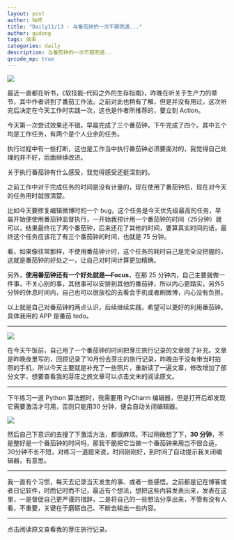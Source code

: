 ```yaml
---
layout: post
author: 咕咚
title: "Daily11/13 - 与番茄钟的一次不期而遇..."
author: gudong
tags: 效率
categories: daily
description: 与番茄钟的一次不期而遇..
qrcode_mp: true
---
```


![](https://images.unsplash.com/photo-1522199670076-2852f80289c3?ixlib=rb-1.2.1&ixid=eyJhcHBfaWQiOjEyMDd9&auto=format&fit=crop&w=2552&q=80)

最近一直都在听书，《软技能-代码之外的生存指南》，昨晚在听关于生产力的章节，其中作者讲到了番茄工作法。之前对此也稍有了解，但是并没有用过，这次听完后决定在今天工作时实践一次，这也是作者所推荐的，要立刻 Action。

今天第一次尝试效果还不错。早晨完成了三个番茄钟，下午完成了四个。其中五个均是工作任务，有两个是个人业余的任务。

执行过程中有一些打断，这也是工作当中执行番茄钟必须要面对的，我觉得自己处理的并不好，后面继续改进。

关于执行番茄钟有什么感受，我觉得感受还挺深刻的。

之前工作中对于完成任务的时间是没有计量的，现在使用了番茄钟后，现在对今天的任务用时就很清楚。

比如今天要修复编辑微博时的一个 bug，这个任务是今天优先级最高的任务，早晨开始便使用番茄钟监督执行，一开始我预计用一个番茄钟的时间（25分钟）就可以，结果最终花了两个番茄钟，后来还花了其他的时间，要算真实时间的话，最终这个任务应该花了有三个番茄钟的时间，也就是 75 分钟。

看，如果像往常那样，不使用番茄钟计时，这个任务的耗时自己是完全没把握的，这就是番茄钟的好处之一，让自己对时间计算更加精确。

另外，**使用番茄钟还有一个好处就是—Focus**，在那 25 分钟内，自己主要就做一件事，不关心别的事，其他事可以安排到其他的番茄钟，所以内心更踏实，另外5分钟的休息时间内，自己也可以很放松的去看会手机或者刷微博，内心没有负担。

以上就是自己对番茄钟的两点认识，后续继续实践，希望可以更好的利用番茄钟。具体我用的 APP 是番茄 todo。

---
![](https://i.loli.net/2019/11/13/pTKmLRBwJOixzy3.jpg)

在今天午饭前，自己用了一个番茄钟的时间把芽庄旅行记录的文章做了补充。文章是昨晚夜里写的，回顾记录了10月份去芽庄的旅行记录，昨晚由于没有带当时拍照的手机，所以今天主要就是补充了一些照片，重新读了一遍文章，修改增加了部分文字，想要查看我的芽庄之旅文章可以点击文末的阅读原文。

---

下午练习一道 Python 算法题时，我需要用 PyCharm 编辑器，但是打开后却发现它需要激活才可用，否则只能用30 分钟，便会自动关闭编辑器。

![](https://tva1.sinaimg.cn/large/006y8mN6ly1g8wrar0ofkj31fk09at92.jpg)

然后自己下意识的去搜了下激活方法，都很麻烦。不过稍微想了下，**30 分钟**，不是整好是一个番茄钟的时间吗，那我干脆把它当做一个番茄钟来用岂不很合适，30分钟不长不短，对练习一道题来说，时间刚刚好，到时间了自动提示我关闭编辑器，有意思。

---

我一直有个习惯，每天去记录当天发生的事、或者一些感悟。之前都是记在博客或者日记软件，时而记时而不记，最近有个想法，想把这些内容发表出来，发表在这里，一是督促自己更严谨的措辞，二是将自己的一些想法分享出来，不管有没有人看，不重要，关键在于磨砺自己、不断去输出一些内容。

---

点击阅读原文查看我的芽庄旅行记录。